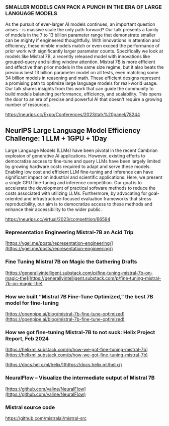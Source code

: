 ### SMALLER MODELS CAN PACK A PUNCH IN THE ERA OF LARGE LANGUAGE MODELS
As the pursuit of ever-larger AI models continues, an important question arises - is massive scale the only path forward? Our talk presents a family of models in the 7 to 13 billion parameter range that demonstrate smaller can be mighty if engineered thoughtfully. With innovations in attention and efficiency, these nimble models match or even exceed the performance of prior work with significantly larger parameter counts. Specifically we look at models like Mistral 7B, a recently released model with innovations like grouped-query and sliding window attention. Mistral 7B is more efficient and effective than prior models in the same size regime, but it also beats the previous best 13 billion parameter model on all tests, even matching some 34 billion models in reasoning and math. These efficient designs represent a promising path to optimize large language models for real-world usage. Our talk shares insights from this work that can guide the community to build models balancing performance, efficiency, and scalability. This opens the door to an era of precise and powerful AI that doesn't require a growing number of resources.

https://neurips.cc/Expo/Conferences/2023/talk%20panel/78244

## NeurIPS Large Language Model Efficiency Challenge: 1 LLM + 1GPU + 1Day
Large Language Models (LLMs) have been pivotal in the recent Cambrian explosion of generative AI applications. However, existing efforts to democratize access to fine-tune and query LLMs have been largely limited by growing hardware costs required to adapt and serve these models. Enabling low cost and efficient LLM fine-tuning and inference can have significant impact on industrial and scientific applications. Here, we present a single GPU fine-tuning and inference competition. Our goal is to accelerate the development of practical software methods to reduce the costs associated with utilizing LLMs. Furthermore, by advocating for goal-oriented and infrastructure-focused evaluation frameworks that stress reproducibility, our aim is to democratize access to these methods and enhance their accessibility to the wider public.

https://neurips.cc/virtual/2023/competition/66594

### Representation Engineering Mistral-7B an Acid Trip

[https://vgel.me/posts/representation-engineering/](https://vgel.me/posts/representation-engineering/)

### Fine Tuning Mistral 7B on Magic the Gathering Drafts

[https://generallyintelligent.substack.com/p/fine-tuning-mistral-7b-on-magic-the](https://generallyintelligent.substack.com/p/fine-tuning-mistral-7b-on-magic-the)

### How we built “Mistral 7B Fine-Tune Optimized,” the best 7B model for fine-tuning

[https://openpipe.ai/blog/mistral-7b-fine-tune-optimized](https://openpipe.ai/blog/mistral-7b-fine-tune-optimized)

### How we got fine-tuning Mistral-7B to not suck: Helix Project Report, Feb 2024

[https://helixml.substack.com/p/how-we-got-fine-tuning-mistral-7b](https://helixml.substack.com/p/how-we-got-fine-tuning-mistral-7b)

[https://docs.helix.ml/helix/](https://docs.helix.ml/helix/)

### NeuralFlow – Visualize the intermediate output of Mistral 7B

[https://github.com/valine/NeuralFlow](https://github.com/valine/NeuralFlow)

### Mistral source code

https://github.com/mistralai/mistral-src
